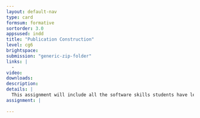 ```yaml
---
layout: default-nav
type: card
formsum: formative
sortorder: 3.0
appsused: indd
title: "Publication Construction"
level: cg6
brightspace: 
submission: "generic-zip-folder"
links: |
  - 
video: 
downloads: 
description: 
details: |
  This assignment will include all the software skills students have learned to date. It should be self-directed.
assignment: |
  
---
```

